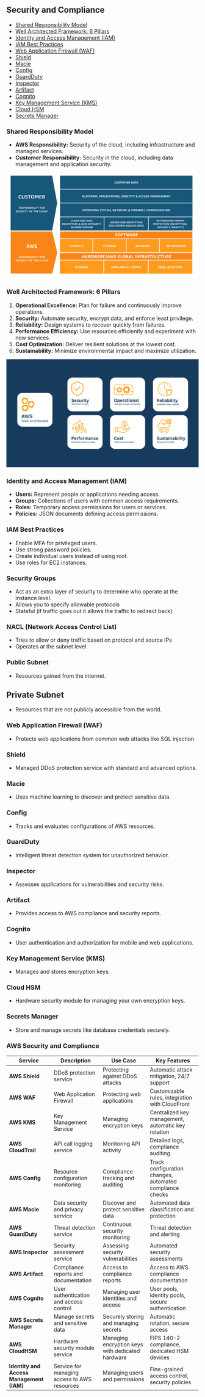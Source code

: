 ## Security and Compliance

- [Shared Responsibility Model](#shared-responsibility-model)
- [Well Architected Framework: 6 Pillars](#well-architected-framework-6-pillars)
- [Identity and Access Management (IAM)](#identity-and-access-management-iam)
- [IAM Best Practices](#iam-best-practices)
- [Web Application Firewall (WAF)](#web-application-firewall-waf)
- [Shield](#shield)
- [Macie](#macie)
- [Config](#config)
- [GuardDuty](#guardduty)
- [Inspector](#inspector)
- [Artifact](#artifact)
- [Cognito](#cognito)
- [Key Management Service (KMS)](#key-management-service-kms)
- [Cloud HSM](#cloud-hsm)
- [Secrets Manager](#secrets-manager)

### Shared Responsibility Model

- **AWS Responsibility:** Security of the cloud, including infrastructure and managed services.
- **Customer Responsibility:** Security in the cloud, including data management and application security.

![Shared Responsibility Model](../assets/shared_responsibility_model.jpg)

### Well Architected Framework: 6 Pillars

1. **Operational Excellence:** Plan for failure and continuously improve operations.
2. **Security:** Automate security, encrypt data, and enforce least privilege.
3. **Reliability:** Design systems to recover quickly from failures.
4. **Performance Efficiency:** Use resources efficiently and experiment with new services.
5. **Cost Optimization:** Deliver resilient solutions at the lowest cost.
6. **Sustainability:** Minimize environmental impact and maximize utilization.

![Well Architected Framework](../assets/well_architected_framework.png)

### Identity and Access Management (IAM)

- **Users:** Represent people or applications needing access.
- **Groups:** Collections of users with common access requirements.
- **Roles:** Temporary access permissions for users or services.
- **Policies:** JSON documents defining access permissions.

### IAM Best Practices

- Enable MFA for privileged users.
- Use strong password policies.
- Create individual users instead of using root.
- Use roles for EC2 instances.

### Security Groups 

- Act as an extra layer of security to determine who operate at the instance level.
- Allows you to specify allowable protocols
- Stateful (if traffic goes out it allows the traffic to redirect back)

### NACL (Network Access Control List)

- Tries to allow or deny traffic based on protocol and source IPs
- Operates at the subnet level

### Public Subnet

- Resources gained from the internet.

## Private Subnet

- Resources that are not publicly accessible from the world.
### Web Application Firewall (WAF)

- Protects web applications from common web attacks like SQL injection.

### Shield

- Managed DDoS protection service with standard and advanced options.

### Macie

- Uses machine learning to discover and protect sensitive data.

### Config

- Tracks and evaluates configurations of AWS resources.

### GuardDuty

- Intelligent threat detection system for unauthorized behavior.

### Inspector

- Assesses applications for vulnerabilities and security risks.

### Artifact

- Provides access to AWS compliance and security reports.

### Cognito

- User authentication and authorization for mobile and web applications.

### Key Management Service (KMS)

- Manages and stores encryption keys.

### Cloud HSM

- Hardware security module for managing your own encryption keys.

### Secrets Manager

- Store and manage secrets like database credentials securely.

### AWS Security and Compliance

| Service                                  | Description                                  | Use Case                                         | Key Features                                             |
| ---------------------------------------- | -------------------------------------------- | ------------------------------------------------ | -------------------------------------------------------- |
| **AWS Shield**                           | DDoS protection service                      | Protecting against DDoS attacks                  | Automatic attack mitigation, 24/7 support                |
| **AWS WAF**                              | Web Application Firewall                     | Protecting web applications                      | Customizable rules, integration with CloudFront          |
| **AWS KMS**                              | Key Management Service                       | Managing encryption keys                         | Centralized key management, automatic key rotation       |
| **AWS CloudTrail**                       | API call logging service                     | Monitoring API activity                          | Detailed logs, compliance auditing                       |
| **AWS Config**                           | Resource configuration monitoring            | Compliance tracking and auditing                 | Track configuration changes, automated compliance checks |
| **AWS Macie**                            | Data security and privacy service            | Discover and protect sensitive data              | Automated data classification and protection             |
| **AWS GuardDuty**                        | Threat detection service                     | Continuous security monitoring                   | Threat detection and alerting                            |
| **AWS Inspector**                        | Security assessment service                  | Assessing security vulnerabilities               | Automated security assessments                           |
| **AWS Artifact**                         | Compliance reports and documentation         | Access to compliance reports                     | Access to AWS compliance documentation                   |
| **AWS Cognito**                          | User authentication and access control       | Managing user identities and access              | User pools, identity pools, secure authentication        |
| **AWS Secrets Manager**                  | Manage secrets and sensitive data            | Securely storing and managing secrets            | Automatic rotation, secure access                        |
| **AWS CloudHSM**                         | Hardware security module service             | Managing encryption keys with dedicated hardware | FIPS 140-2 compliance, dedicated HSM devices             |
| **Identity and Access Management (IAM)** | Service for managing access to AWS resources | Managing users and permissions                   | Fine-grained access control, security policies           |
